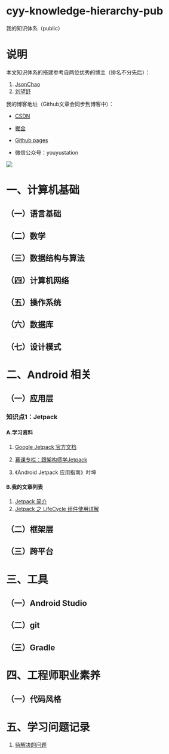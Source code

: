 # cyy-knowledge-hierarchy-pub
我的知识体系（public）

# 说明

本文知识体系的搭建参考自两位优秀的博主（排名不分先后）：
1. [JsonChao](https://github.com/JsonChao)
2. [刘望舒](http://liuwangshu.cn/)

我的博客地址（Github文章会同步到博客中）：

- [CSDN](https://blog.csdn.net/sinat_35109311)

- [掘金](https://juejin.im/user/1556564193584039/posts)

- [Github pages](https://yancechen.github.io/)

- 微信公众号：youyustation 

![](https://p6-juejin.byteimg.com/tos-cn-i-k3u1fbpfcp/206300f1b02d4ec0a43d575662a899c8~tplv-k3u1fbpfcp-zoom-1.image)

# 一、计算机基础

## （一）语言基础
## （二）数学
## （三）数据结构与算法
## （四）计算机网络
## （五）操作系统
## （六）数据库
## （七）设计模式

# 二、Android 相关

## （一）应用层

### 知识点1：Jetpack

#### A.学习资料

1. [Google Jetpack 官方文档](https://developer.android.google.cn/jetpack)

2. [慕课专栏：跟架构师学Jetpack](https://www.imooc.com/u/index/read)

3. 《Android Jetpack 应用指南》叶坤

#### B.我的文章列表

1. [Jetpack 简介](https://blog.csdn.net/sinat_35109311/article/details/108670581)
2. [Jetpack 之 LifeCycle 组件使用详解](https://blog.csdn.net/sinat_35109311/article/details/108670617)

## （二）框架层
## （三）跨平台

# 三、工具

## （一）Android Studio
## （二）git
## （三）Gradle

# 四、工程师职业素养

## （一）代码风格

# 五、学习问题记录

1. [待解决的问题](doc/学习问题记录/待解决的问题.md)